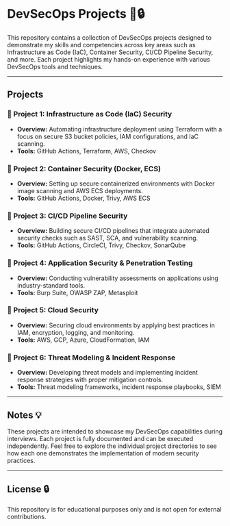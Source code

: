 # DevSecOps Projects 🚀🔒

This repository contains a collection of DevSecOps projects designed to demonstrate my skills and competencies across key areas such as Infrastructure as Code (IaC), Container Security, CI/CD Pipeline Security, and more. Each project highlights my hands-on experience with various DevSecOps tools and techniques.

---

## Projects

### 📌 Project 1: Infrastructure as Code (IaC) Security
- **Overview:** Automating infrastructure deployment using Terraform with a focus on secure S3 bucket policies, IAM configurations, and IaC scanning.
- **Tools:** GitHub Actions, Terraform, AWS, Checkov

### 📌 Project 2: Container Security (Docker, ECS)
- **Overview:** Setting up secure containerized environments with Docker image scanning and AWS ECS deployments.
- **Tools:** GitHub Actions, Docker, Trivy, AWS ECS

### 📌 Project 3: CI/CD Pipeline Security
- **Overview:** Building secure CI/CD pipelines that integrate automated security checks such as SAST, SCA, and vulnerability scanning.
- **Tools:** GitHub Actions, CircleCI, Trivy, Checkov, SonarQube

### 📌 Project 4: Application Security & Penetration Testing
- **Overview:** Conducting vulnerability assessments on applications using industry-standard tools.
- **Tools:** Burp Suite, OWASP ZAP, Metasploit

### 📌 Project 5: Cloud Security
- **Overview:** Securing cloud environments by applying best practices in IAM, encryption, logging, and monitoring.
- **Tools:** AWS, GCP, Azure, CloudFormation, IAM

### 📌 Project 6: Threat Modeling & Incident Response
- **Overview:** Developing threat models and implementing incident response strategies with proper mitigation controls.
- **Tools:** Threat modeling frameworks, incident response playbooks, SIEM

---

## Notes 💡

These projects are intended to showcase my DevSecOps capabilities during interviews. Each project is fully documented and can be executed independently. Feel free to explore the individual project directories to see how each one demonstrates the implementation of modern security practices.

---

## License 🔒

This repository is for educational purposes only and is not open for external contributions.